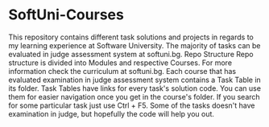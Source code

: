 # SoftUni-Courses
This repository contains different task solutions and projects in regards to my learning experience at Software University. The majority of tasks can be evaluated in judge assessment system at softuni.bg.  Repo Structure Repo structure is divided into Modules and respective Courses. For more information check the curriculum at softuni.bg.  Each course that has evaluated examination in judge assessment system contains a Task Table in its folder. Task Tables have links for every task's solution code. You can use them for easier navigation once you get in the course's folder. If you search for some particular task just use Ctrl + F5.  Some of the tasks doesn't have examination in judge, but hopefully the code will help you out.
